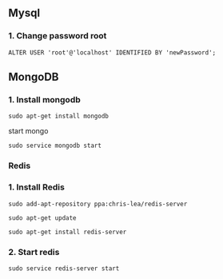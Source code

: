 ## Mysql
### 1. Change password root
```
ALTER USER 'root'@'localhost' IDENTIFIED BY 'newPassword';
```

## MongoDB
### 1. Install mongodb
```
sudo apt-get install mongodb
```
start mongo
```
sudo service mongodb start
```
### Redis
### 1. Install Redis
```
sudo add-apt-repository ppa:chris-lea/redis-server
```

```
sudo apt-get update
```

```
sudo apt-get install redis-server
```
### 2. Start  redis

```
sudo service redis-server start
```

